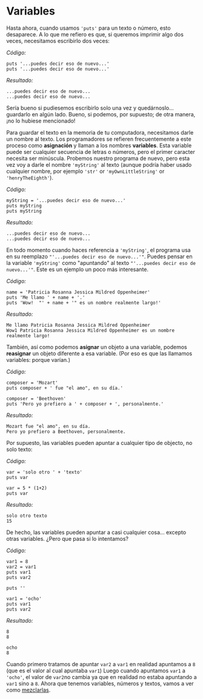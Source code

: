 # Variables  

Hasta ahora, cuando usamos `'puts'` para un texto o número, esto
desaparece. A lo que me refiero es que, si queremos imprimir algo dos
veces, necesitamos escribirlo dos veces:

*Código:*

    puts '...puedes decir eso de nuevo...'
    puts '...puedes decir eso de nuevo...'

*Resultado:*

    ...puedes decir eso de nuevo...
    ...puedes decir eso de nuevo...

Sería bueno si pudiesemos escribirlo solo una vez y quedárnoslo...
guardarlo en algún lado.
Bueno, si podemos, por supuesto; de otra manera, ¡no lo hubiese
mencionado!

Para guardar el texto en la memoria de tu computadora, necesitamos darle
un nombre al texto. Los programadores se refieren frecuentemente a este
proceso como **asignación** y llaman a los nombres
**variables**. Esta variable puede ser cualquier secuencia de
letras o números, pero el primer caracter necesita ser minúscula. Probemos
nuestro programa de nuevo, pero esta vez voy a darle el nombre
`'myString'` al texto (aunque podría haber usado cualquier nombre,
por ejemplo `'str'` or `'myOwnLittleString'` or 
`'henryTheEighth'`).

*Código:*

    myString = '...puedes decir eso de nuevo...'
    puts myString
    puts myString

*Resultado:*

    ...puedes decir eso de nuevo...
    ...puedes decir eso de nuevo...


En todo momento cuando haces referencia a `'myString'`, el programa usa en su reemplazo
`"'...puedes decir eso de nuevo...'"`. Puedes pensar
en la variable `'myString'` como "apuntando" al texto
`"'...puedes decir eso de nuevo...'"`. Este es un ejemplo un poco más
interesante.

*Código:*

    name = 'Patricia Rosanna Jessica Mildred Oppenheimer'
    puts 'Me llamo ' + name + '.'
    puts 'Wow!  "' + name + '" es un nombre realmente largo!'
   
*Resultado:*

    Me llamo Patricia Rosanna Jessica Mildred Oppenheimer
    Wow1 Patricia Rosanna Jessica Mildred Oppenheimer es un nombre realmente largo!
  
También, así como podemos **asignar** un objeto a una variable,
podemos **reasignar** un objeto diferente a esa variable.
(Por eso es que las llamamos variables: porque varían.)

*Código:*

    composer = 'Mozart'
    puts composer + ' fue "el amo", en su día.'

    composer = 'Beethoven'
    puts 'Pero yo prefiero a ' + composer + ', personalmente.'

*Resultado:*
      
    Mozart fue "el amo", en su día.
    Pero yo prefiero a Beethoven, personalmente.

Por supuesto, las variables pueden apuntar a cualquier tipo de objecto, no
solo texto:

*Código:*

    var = 'solo otro ' + 'texto'
    puts var
      
    var = 5 * (1+2)
    puts var

*Resultado:*

    solo otro texto
    15

De hecho, las variables pueden apuntar a casi cualquier cosa...
excepto otras variables. ¿Pero que pasa si lo intentamos?

*Código:*

    var1 = 8
    var2 = var1
    puts var1
    puts var2
      
    puts ''
      
    var1 = 'ocho'
    puts var1
    puts var2

*Resultado:*

    8
    8

    ocho
    8

Cuando primero tratamos de apuntar `var2` a `var1` en realidad apuntamos a `8` (que es el valor al 
cual apuntaba `var1`) Luego cuando apuntamos `var1` a `'ocho'`, el valor de `var2`no cambia ya 
que en realidad no estaba apuntando a `var1` sino a `8`. Ahora que tenemos variables, números y 
textos, vamos a ver como <a href="/capitulos/04-conversiones.html">mezclarlas</a>.